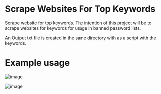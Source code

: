# Scrape Websites For Top Keywords  

Scrape website for top keywords. The intention of this project will be to scrape websites for keywords for usage in banned password lists.  

An Output txt file is created in the same directory with as a script with the keywords.  

# Example usage

![image](https://github.com/jkerai1/ScrapWebsiteForTopKeywords/assets/55988027/b1135f0a-39ef-4d71-aa63-b9365a886471)


![image](https://github.com/jkerai1/ScrapWebsiteForTopKeywords/assets/55988027/76a92e9b-41fd-478d-94c0-7815284a37f9)
